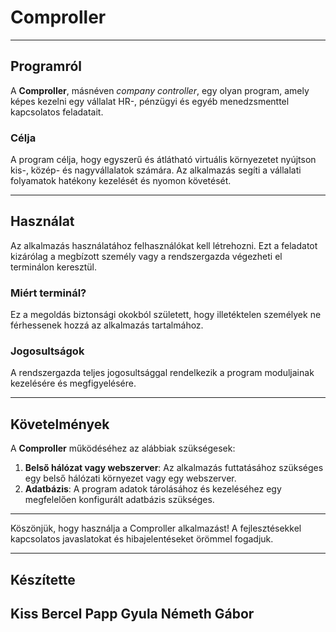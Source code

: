 # Comproller

---

## Programról

A **Comproller**, másnéven *company controller*, egy olyan program, amely képes kezelni egy vállalat HR-, pénzügyi és egyéb menedzsmenttel kapcsolatos feladatait.

### Célja
A program célja, hogy egyszerű és átlátható virtuális környezetet nyújtson kis-, közép- és nagyvállalatok számára. Az alkalmazás segíti a vállalati folyamatok hatékony kezelését és nyomon követését.

---

## Használat

Az alkalmazás használatához felhasználókat kell létrehozni. Ezt a feladatot kizárólag a megbízott személy vagy a rendszergazda végezheti el terminálon keresztül.

### Miért terminál?
Ez a megoldás biztonsági okokból született, hogy illetéktelen személyek ne férhessenek hozzá az alkalmazás tartalmához.

### Jogosultságok
A rendszergazda teljes jogosultsággal rendelkezik a program moduljainak kezelésére és megfigyelésére.

---

## Követelmények

A **Comproller** működéséhez az alábbiak szükségesek:

1. **Belső hálózat vagy webszerver**: Az alkalmazás futtatásához szükséges egy belső hálózati környezet vagy egy webszerver.
2. **Adatbázis**: A program adatok tárolásához és kezeléséhez egy megfelelően konfigurált adatbázis szükséges.

---

Köszönjük, hogy használja a Comproller alkalmazást! A fejlesztésekkel kapcsolatos javaslatokat és hibajelentéseket örömmel fogadjuk.

---

## Készítette

## **Kiss Bercel** **Papp Gyula** **Németh Gábor**
